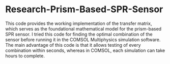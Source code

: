 # Research-Prism-Based-SPR-Sensor
This code provides the working implementation of the transfer matrix, which serves as the foundational mathematical model for the prism-based SPR sensor. I tried this code for finding the optimal combination of the sensor before running it in the COMSOL Multiphysics simulation software. The main advantage of this code is that it allows testing of every combination within seconds, whereas in COMSOL, each simulation can take hours to complete.
